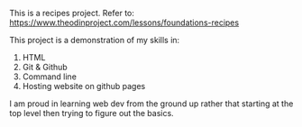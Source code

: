 This is a recipes project. 
Refer to: https://www.theodinproject.com/lessons/foundations-recipes

This project is a demonstration of my skills in:
1. HTML
2. Git & Github
3. Command line
3. Hosting website on github pages

I am proud in learning web dev from the ground up rather that starting at the top level then trying to figure out the basics. 


